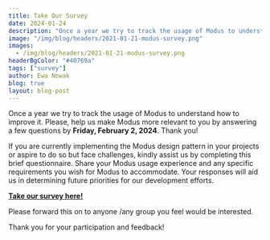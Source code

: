 ```yaml
---
title: Take Our Survey
date: 2024-01-24
description: "Once a year we try to track the usage of Modus to understand how to improve it. Please, help us make Modus more relevant to you by answering a few questions."
image: "/img/blog/headers/2021-01-21-modus-survey.png"
images:
  - /img/blog/headers/2021-01-21-modus-survey.png
headerBgColor: "#40769a"
tags: ["survey"]
author: Ewa Nowak
blog: true
layout: blog-post
---
```


Once a year we try to track the usage of Modus to understand how to improve it. Please, help us make Modus more relevant to you by answering a few questions by **Friday, February 2, 2024**. Thank you!

If you are currently implementing the Modus design pattern in your projects or aspire to do so but face challenges, kindly assist us by completing this brief questionnaire. Share your Modus usage experience and any specific requirements you wish for Modus to accommodate. Your responses will aid us in determining future priorities for our development efforts.

**[Take our survey here!](https://docs.google.com/forms/d/e/1FAIpQLSeXodzqwlSHGM34S1yKrdBt3zVImdALcGgV4ZXHoL-zjEEkUw/viewform)**

Please forward this on to anyone /any group you feel would be interested.

Thank you for your participation and feedback!
